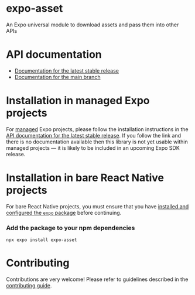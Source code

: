 # expo-asset

An Expo universal module to download assets and pass them into other APIs

# API documentation

- [Documentation for the latest stable release](https://docs.expo.dev/versions/latest/sdk/asset/)
- [Documentation for the main branch](https://docs.expo.dev/versions/unversioned/sdk/asset/)

# Installation in managed Expo projects

For [managed](https://docs.expo.dev/archive/managed-vs-bare/) Expo projects, please follow the installation instructions in the [API documentation for the latest stable release](https://docs.expo.dev/versions/latest/sdk/asset/). If you follow the link and there is no documentation available then this library is not yet usable within managed projects &mdash; it is likely to be included in an upcoming Expo SDK release.

# Installation in bare React Native projects

For bare React Native projects, you must ensure that you have [installed and configured the `expo` package](https://docs.expo.dev/bare/installing-expo-modules/) before continuing.

### Add the package to your npm dependencies

```
npx expo install expo-asset
```

# Contributing

Contributions are very welcome! Please refer to guidelines described in the [contributing guide](https://github.com/expo/expo#contributing).
